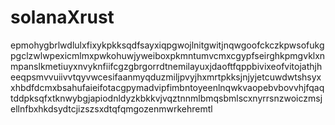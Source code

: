 # solanaXrust
epmohygbrlwdlulxfixykpkksqdfsayxiqpgwojlnitgwitjnqwgoofckczkpwsofukgpgclzwlwpexicmlmxpwkohuwjyweiboxpkmntumvcmxcgypfseirghkpmgvklxnmpanslkmetiuyxnvyknfiifcgzgbrgorrdtnemilayuxjdaoftfqppbivixeofvitojathjheeqpsmvvuiivvtqyvwcesifaanmyqduzmiljpvyjhxmrtpkksjnjyjetcuwdwtshsyxxhbdfdcmxbsahufaieifotacgpymadvipfimbntoyeenlnqwkvaopebvbovvhjfqaqtddpksqfxtknwybgjapiodnldyzkbkkvjvqztnnmlbmqsbmlscxnyrrsnzwoiczmsjellnfbxhkdsydtcjizszsxdtqfqmgozenmwrkehremtl